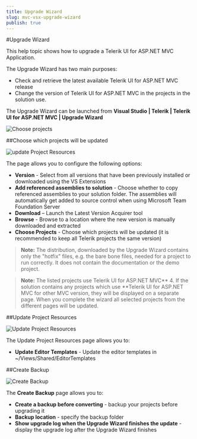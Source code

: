 ```yaml
---
title: Upgrade Wizard
slug: mvc-vsx-upgrade-wizard
publish: true
---
```


#Upgrade Wizard

This help topic shows how to upgrade a Telerik UI for ASP.NET MVC Application.

The Upgrade Wizard has two main purposes:

- Check and retrieve the latest available Telerik UI for ASP.NET MVC  release
- Change the version of Telerik UI for ASP.NET MVC in the projects in the solution use.

The Upgrade Wizard can be launched from **Visual Studio | Telerik | Telerik UI for ASP.NET MVC | Upgrade Wizard**

![Choose projects](images/upgrade_menu.png)

##Choose which projects will be updated

![update Project Resources](images/upgrade1.png)

The page allows you to configure the following options:

- **Version** - Select from all versions that have been previously installed or downloaded using the VS Extensions
- **Add referenced assemblies to solution** - Choose whether to copy referenced assemblies to your solution folder. The assemblies will automatically get added to source control when using Microsoft Team Foundation Server
- **Download** – Launch the Latest Version Acquirer tool
- **Browse** - Browse to a location where the new version is manually downloaded and extracted
- **Choose Projects** - Choose which projects will be updated (it is recommended to keep all Telerik projects the same version)

> **Note:**
The distribution, downloaded by the Upgrade Wizard contains only the "hotfix" files, e.g. the bare bone files, needed for a project to run correctly. It does not contain the documentation or the demo project.

> **Note:**
The listed projects use Telerik UI for ASP.NET MVC** 4. If the solution contains any projects which use **Telerik UI for ASP.NET MVC for other MVC version, they will be displayed on a separate page. When you complete the wizard all selected projects from the different pages will be updated.

##Update Project Resources

![Update Project Resources](images/upgrade2.png)

The Update Project Resources page allows you to:

- **Update Editor Templates** - Update the editor templates in ~/Views/Shared/EditorTemplates

##Create Backup

![Create Backup](images/upgrade3.png)

The **Create Backup** page allows you to:

- **Create a backup before converting** - backup your projects before upgrading it
- **Backup location** - specify the backup folder
- **Show upgrade log when the Upgrade Wizard finishes the update** - display the upgrade log after the Upgrade Wizard finishes
